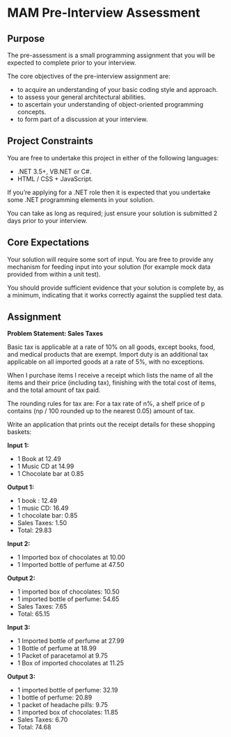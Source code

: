 # MAM Pre-Interview Assessment

## Purpose

The pre-assessment is a small programming assignment that you will be expected to complete prior to your interview.

The core objectives of the pre-interview assignment are:

- to acquire an understanding of your basic coding style and approach.
- to assess your general architectural abilities.
- to ascertain your understanding of object-oriented programming concepts.
- to form part of a discussion at your interview.

## Project Constraints

You are free to undertake this project in either of the following languages:

- .NET 3.5+, VB.NET or C#.
- HTML / CSS + JavaScript.

If you’re applying for a .NET role then it is expected that you undertake some .NET programming elements in your solution.

You can take as long as required; just ensure your solution is submitted 2 days prior to your interview.

## Core Expectations

Your solution will require some sort of input. You are free to provide any mechanism for feeding input into your solution (for example mock data provided from within a unit test).

You should provide sufficient evidence that your solution is complete by, as a minimum, indicating that it works correctly against the supplied test data.

## Assignment

**Problem Statement: Sales Taxes**

Basic tax is applicable at a rate of 10% on all goods, except books, food, and medical products that are exempt. Import duty is an additional tax applicable on all imported goods at a rate of 5%, with no exceptions.

When I purchase items I receive a receipt which lists the name of all the items and their price (including tax), finishing with the total cost of items, and the total amount of tax paid.

The rounding rules for tax are:
For a tax rate of n%, a shelf price of p contains (np / 100 rounded up to the nearest 0.05) amount of tax.

Write an application that prints out the receipt details for these shopping baskets:

**Input 1:**
- 1 Book at 12.49
- 1 Music CD at 14.99
- 1 Chocolate bar at 0.85

**Output 1:**
- 1 book : 12.49
- 1 music CD: 16.49
- 1 chocolate bar: 0.85
- Sales Taxes: 1.50
- Total: 29.83

**Input 2:**
- 1 Imported box of chocolates at 10.00
- 1 Imported bottle of perfume at 47.50

**Output 2:**
- 1 imported box of chocolates: 10.50
- 1 imported bottle of perfume: 54.65
- Sales Taxes: 7.65
- Total: 65.15

**Input 3:**
- 1 Imported bottle of perfume at 27.99
- 1 Bottle of perfume at 18.99
- 1 Packet of paracetamol at 9.75
- 1 Box of imported chocolates at 11.25

**Output 3:**
- 1 imported bottle of perfume: 32.19
- 1 bottle of perfume: 20.89
- 1 packet of headache pills: 9.75
- 1 imported box of chocolates: 11.85
- Sales Taxes: 6.70
- Total: 74.68
